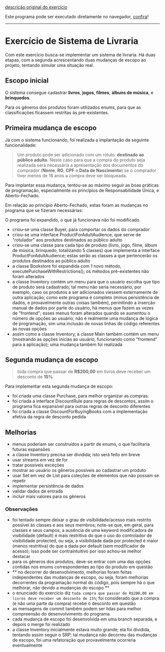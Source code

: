 [descrição original do exercício](https://github.com/rflima11/exercicios-poo2-letscode/tree/main/03%20-%20Sistema%20Livraria)

Este programa pode ser executado diretamente no navegador, [confira](https://replit.com/@MarcosTorres7/module3)!

----

# Exercício de Sistema de Livraria
Com este exercício busca-se implementar um sistema de livraria. Há duas etapas, com a segunda acrescentando duas mudanças de escopo ao projeto, tentando simular uma situação real.

## Escopo inicial
O sistema consegue cadastrar **livros**, **jogos**, **filmes**, **álbuns de música**, e **brinquedos**.

Para os gêneros dos produtos foram utilizados enums, para que as classificações ficassem restritas às pré-existentes.

## Primeira mudança de escopo
Já com o sistema funcionando, foi realizada a implantação da seguinte funcionalidade:

> Um produto pode ser adicionado com um rótulo: **destinado ao público adulto**. Neste caso para que a compra do produto seja realizada será necessária a apresentação dos documentos do comprador (**Nome**, **RG**, **CPF** e **Data de Nascimento**) se o comprador tiver menos de 18 anos a compra deve ser bloqueada.

Para implantar essa mudança, tentou-se ao máximo seguir as boas práticas de programação, especialmente os princípios de Responsabilidade Única, e Aberto-Fechado.

Em relação ao princípio Aberto-Fechado, estas foram as mudanças no programa que se fizeram necessárias:

O programa foi expandido, o que já funcionava não foi modificado.

- criou-se uma classe Buyer, para comportar os dados do comprador
- criou-se uma interface ProductForAdultAudience, que serve de "rotulador" aos produtos destinados ao público adulto
- criou-se uma classe para cada tipo de produto (livro, jogo, filme, álbum de música, brinquedo, totalizando 5 classes) que implementa a interface ProductForAdultAudience; estas serão as classes a que pertencerão os produtos destinados ao público adulto
- a classe Bookstore foi expandida com 1 novo método, executePurchaseWithRestrictions(); os métodos pré-existentes não foram alterados
- a classe Inventory contém um menu para que o usuário escolha que tipo de produto será cadastrado; tal menu não seria necessário, por exemplo, caso os produtos a ser adicionados viessem externamente de outra aplicação; como este programa é completo (minus persistência de dados, e provavelmente outras coisas também), permitindo a inserção manual de dados por parte do usuário, há menus que fazem as vezes de "frontend"; esses menus foram alterados quando se aumentou o número de opções ao usuário; não é realmente uma mudança de lógica de programação, sim uma inclusão de novas linhas de código referentes às novas opções
- assim como a classe Inventory, a classe Main também contém um menu (mostrando as opções inicias ao usuário, funcionando como "frontend" para a aplicação); uma mudança também foi realizada

## Segunda mudança de escopo
> toda compra que passar de **R$200,00** em livros deve receber um desconto de **15%**

Para implementar esta segunda mudança de escopo:
- foi criada uma classe Purchase, para melhor organizar as compras.
- foi criada a interface DiscountRule para regras de descontos, assim o programa fica expansível para outras regras de desconto diferentes
- foi criada a classe DiscountForBuyingBooks com a implementação efetiva da regra de desconto pedida

## Melhorias
- menus poderiam ser construídos a partir de enums, o que facilitaria futuras expansões
- a classe Inventory precisa ser dividida; isto será feito em breve
- usar streams em vez de for
- tratar possíveis exceções
- mostrar ao usuário os gêneros possíveis ao cadastrar um produto
- usar Set em vez de List para coleções de elementos que não possam se repetir
- implementar persistência de dados
- validar dados de entrada
- incluir mais valores para os gêneros

### Observações
- foi tentado sempre deixar o grau de visibilidade/acesso mais restrito possível às classes e aos seus membros; note-se que, em geral, para classes e seus campos, a ausência de uma keyword modificadora de visibilidade (default) é mais restritiva do que o uso do controlador de visibilidade protected, ou seja, a visibilidade dada por protected é maior (menos restritiva) do que a dada por default (sem modificador de acesso); isso pode ser contraintuitivo por isso achou-se melhor destacar
- para os gêneros dos produtos, deve-se entrar com uma das opções contidas nos enums correspondentes ao tipo do produto em questão
- ** no decorrer do desenvolvimento, melhorias foram feitas independentes das mudanças de escopo, ou seja, foram melhorias decorrentes da programação normal do código, pois sempre há o que melhorar, não devido a mudanças do escopo **
- o enunciado do exercício diz `toda compra que passar de R$200,00 em livros deve receber um desconto de 15%`; foi considerado que a compra (e não uma parte da compra) recebe o desconto em questão
- as mensagens de commit também podem ser lidas para melhor compreensão do desenvolvimento do programa
- cada mudança de escopo foi desenvolvida em uma branch separada, e depois o merge foi realizado
- a classe Inventory inicialmente estava muito grande; ela foi dividida, tentando assim seguir o SRP; tal mudança não decorreu das mudanças de escopo, foi uma refatoração que provavelmente ocorreria eventualmente
